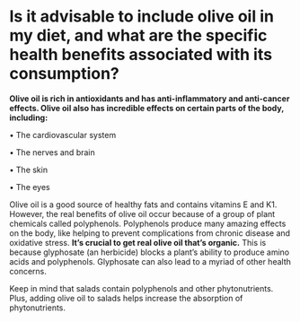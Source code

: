# Is it advisable to include olive oil in my diet, and what are the specific health benefits associated with its consumption?

**Olive oil is rich in antioxidants and has anti-inflammatory and anti-cancer effects. Olive oil also has incredible effects on certain parts of the body, including:**

• The cardiovascular system

• The nerves and brain

• The skin

• The eyes

Olive oil is a good source of healthy fats and contains vitamins E and K1. However, the real benefits of olive oil occur because of a group of plant chemicals called polyphenols. Polyphenols produce many amazing effects on the body, like helping to prevent complications from chronic disease and oxidative stress.
**It’s crucial to get real olive oil that’s organic.** This is because glyphosate (an herbicide) blocks a plant’s ability to produce amino acids and polyphenols. Glyphosate can also lead to a myriad of other health concerns.

Keep in mind that salads contain polyphenols and other phytonutrients. Plus, adding olive oil to salads helps increase the absorption of phytonutrients.